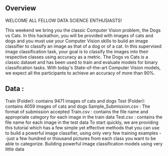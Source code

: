 ## Overview
WELCOME ALL FELLOW DATA SCIENCE ENTHUSIASTS!

This weekend we bring you the classic Computer Vision problem, the Dogs vs Cats. In this hackathon, you will be provided with images of cats and dogs and you must use  your Computer Vision skills to build an image classifier to classify an image as that of a dog or of a cat. In this supervised image classification task, your goal is to classify the images into their respective classes using accuracy as a metric. The Dogs vs Cats is a classic dataset and has been used to train and evaluate models for binary classification tasks. With today's State-of-the-art Computer Vision models, we expect all the participants to achieve an accuracy of more than 90%.

## Data :

Train (Folder): contains 9471 images of cats and dogs
Test (Folder): contains 4059 images of cats and dogs
Sample_Submission.csv : The format of submission accepted
Train.csv : contains the file name and appropriate category for each image in the train data
Test.csv : contains the file name for each image in the test data
To start quickly, we are providing this tutorial which has a few simple yet effective methods that you can use to build a powerful image classifier, using only very few training examples --just a few hundred or thousand pictures from each class you want to be able to categorize. Building powerful image classification models using very little data
